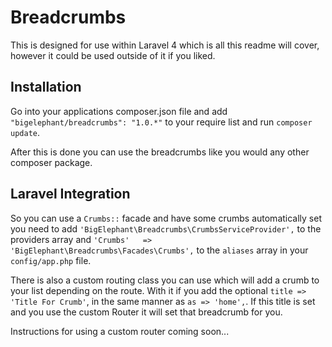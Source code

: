 # Breadcrumbs

This is designed for use within Laravel 4 which is all this readme will cover, however it could be used outside of it if you liked.

## Installation
Go into your applications composer.json file and add `"bigelephant/breadcrumbs": "1.0.*"` to your require list and run `composer update`.

After this is done you can use the breadcrumbs like you would any other composer package.

## Laravel Integration

So you can use a `Crumbs::` facade and have some crumbs automatically set you need to add `'BigElephant\Breadcrumbs\CrumbsServiceProvider',` to the providers array and `'Crumbs'   => 'BigElephant\Breadcrumbs\Facades\Crumbs',` to the `aliases` array in your `config/app.php` file.

There is also a custom routing class you can use which will add a crumb to your list depending on the route. With it if you add the optional `title => 'Title For Crumb'`, in the same manner as `as => 'home',`. If this title is set and you use the custom Router it will set that breadcrumb for you.

Instructions for using a custom router coming soon...